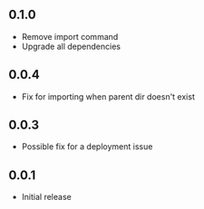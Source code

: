 ## 0.1.0

- Remove import command
- Upgrade all dependencies

## 0.0.4

- Fix for importing when parent dir doesn't exist

## 0.0.3

- Possible fix for a deployment issue

## 0.0.1

- Initial release
